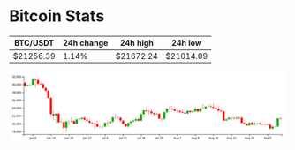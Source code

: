 # Bitcoin Stats

BTC/USDT|24h change|24h high|24h low|
|---|---|---|---|
|$21256.39|1.14%|$21672.24|$21014.09|

<img src="./chart.svg">
